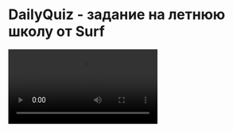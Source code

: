 # **DailyQuiz - задание на летнюю школу от Surf**

<video src="https://github.com/igorverkh/dailyquiz/assets/quiz.mp4" width="300" />

## Технологии
- **UI**: Jetpack Compose
- **Навигация**: Compose Navigation
- **Работа с сетью**: Retrofit + Kotlinx Serialization
- **Кэш**: Room
- **DI**: Koin

## Сделано
- Фильтры и прохождение викторины
- Сохранение результатов в БД
- Работа с сетью + фильтры
- Таймер

## Не успел сделать
- UI удаления из БД
- Тосты ошибок
- Максимально приблизить дизайн к макету
- Фикс отображения результатов  
  _(по макету в бд не хранятся данные по вопросам, поэтому когда я перенес отображение в другой экран, в который для чистоты передается только id прохождения, теперь нужно добавлять и данные по вопросам в бд, а я очень очень хочу спать)_
- Избавиться от месива в некоторых частях кода

## Архитектура
3 Gradle модуля:
1. `app`
2. `ui`
3. `data`  
   *(Большой пользы для маленького приложения без планов на масштабирование не принесло, но ладно)*
